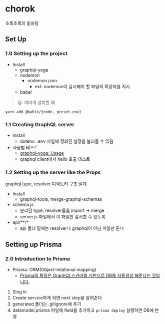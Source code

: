 # chorok
초록초록의 밑바탕

## Set Up

### 1.0 Setting up the project

- Install 
    - graphql-yoga
    - nodemon
        - nodemon.json
            - ext: nodemon이 감시해야 할 파일의 확장자를 지시
    - babel
    
> 팁: 여러개 설치할 때
```
yarn add @bable/{node, preset-env}
```
    
### 1.1 Creating GraphQL server

- Install
    - dotenv: .env 파일에 정의된 설정을 불러올 수 있음
- 사용법 테스트
    - [graphql-yoga: Usage](https://github.com/prisma-labs/graphql-yoga#quickstart-hosted-demo)
    - qraphql client에서 hello 호출 테스트
    
### 1.2 Setting up the server like the Props

graphql type, resolver 디렉토리 구조 설계

- Install
    - graphql-tools, merge-graphql-schemas
- schema.js
    - 분리된 type, resolver들을 import -> merge
    - server.js 파일에서 이 파일만 감시할 수 있도록
- api/**/*
    - api 폴더 밑에는 resolver나 graphql이 아닌 파일만 둔다

## Setting up Prisma

### 2.0 Introduction to Prisma

- Prisma: ORM(Object-relational mapping)
    - [Prisma의 특징은 GraphQL스키마를 기반으로 DB를 자동생성 해준다는 것입니다.](https://velog.io/@alskt0419/ORM%EC%97%90-%EB%8C%80%ED%95%B4%EC%84%9C...-iek4f0o3fg)

1. Sing in
1. Create service하게 되면 next step을 알려준다
1. generated 폴더는 .gitignore에 추가
1. datamodel.prisma 파일에 field를 추가하고 `prisma deploy` 실행하면 DB에 반영

